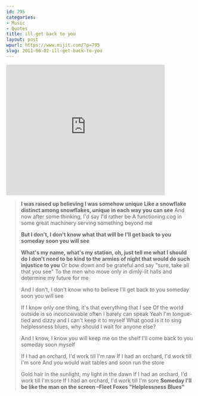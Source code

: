 ```yaml
---
id: 795
categories:
- Music
- Quotes
title: ill get back to you
layout: post
wpurl: https://www.mijit.com/?p=795
slug: 2011-06-02-ill-get-back-to-you
---
```

<iframe width="425" height="349" src="https://www.youtube.com/embed/6mR8Z-gmK1g" frameborder="0" allowfullscreen></iframe>

<blockquote><strong>I was raised up believing I was somehow unique
Like a snowflake distinct among snowflakes, unique in each way you can see</strong>
And now after some thinking, I'd say I'd rather be
A functioning cog in some great machinery serving something beyond me

<strong>But I don't, I don't know what that will be
I'll get back to you someday soon you will see</strong>

<strong>What's my name, what's my station, oh, just tell me what I should do
I don't need to be kind to the armies of night that would do such injustice to you</strong>
Or bow down and be grateful and say "sure, take all that you see"
To the men who move only in dimly-lit halls and determine my future for me

And I don't, I don't know who to believe
I'll get back to you someday soon you will see

If I know only one thing, it's that everything that I see
Of the world outside is so inconceivable often I barely can speak
Yeah I'm tongue-tied and dizzy and I can't keep it to myself
What good is it to sing helplessness blues, why should I wait for anyone else?

And I know, I know you will keep me on the shelf
I'll come back to you someday soon myself

If I had an orchard, I'd work till I'm raw
If I had an orchard, I'd work till I'm sore
And you would wait tables and soon run the store

Gold hair in the sunlight, my light in the dawn
If I had an orchard, I'd work till I'm sore
If I had an orchard, I'd work till I'm sore
<strong>Someday I'll be like the man on the screen
–Fleet Foxes "Helplessness Blues"</strong></blockquote>
